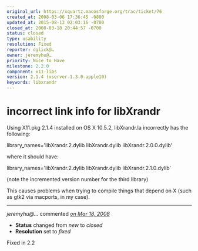 ```yaml
---
original_url: https://xquartz.macosforge.org/trac/ticket/76
created_at: 2008-03-06 17:36:45 -0800
updated_at: 2015-08-13 02:03:16 -0700
closed_at: 2008-03-18 20:44:57 -0700
status: closed
type: usability
resolution: Fixed
reporter: dglick@…
owner: jeremyhu@…
priority: Nice to Have
milestone: 2.2.0
component: x11-libs
version: 2.1.4 (xserver-1.3.0-apple10)
keywords: libxrandr
---
```


incorrect link info for libXrandr
=================================


Using X11.pkg 2.1.4 installed on OS X 10.5.2, libXrandr.la incorrectly has the following:

library\_names='libXrandr.2.dylib libXrandr.dylib libXrandr.2.0.0.dylib'

where it should have:

library\_names='libXrandr.2.dylib libXrandr.dylib libXrandr.2.1.0.dylib'

(note the incremented version number for the third library)

This causes problems when trying to compile things that depend on X (such as gtk2 via macports, in my case).



---

*jeremyhu@…* commented *[on Mar 18, 2008](https://xquartz.macosforge.org/trac/ticket/76#comment:1 "March 18, 2008 at 8:44 PM PDT")*

-   **Status** changed from *new* to *closed*
-   **Resolution** set to *fixed*

Fixed in 2.2



